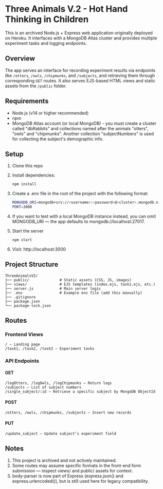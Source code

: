 # Three Animals V.2 - Hot Hand Thinking in Children

This is an archived Node.js + Express web application originally deployed on Heroku. It interfaces with a MongoDB Atlas cluster and provides multiple experiment tasks and logging endpoints.

## Overview

The app serves an interface for recording experiment results via endpoints like `/otters`, `/owls`, `/chipmunks`, and `/subjects`, and retrieving them through corresponding `GET` routes. It also serves EJS-based HTML views and static assets from the `/public` folder.

## Requirements

- Node.js (v14 or higher recommended)
- npm
- MongoDB Atlas account (or local MongoDB) - you must create a cluster called "dbRabbits" and collections named after the animals "otters", "owls" and "chipmunks". Another collection "subjectNumbers" is used for collecting the subject's demographic info.

## Setup

1. Clone this repo

2. Install dependencies:
   ```bash
   npm install

3. Create a .env file in the root of the project with the following format:
    ```bash
    MONGODB_URI=mongodb+srv://<username>:<password>@<cluster>.mongodb.net/dbRabbits
    PORT=3000

4. If you want to test with a local MongoDB instance instead, you can omit MONGODB_URI — the app defaults to mongodb://localhost:27017.

5. Start the server
    ```bash
    npm start

6. Visit: http://localhost:3000

## Project Structure
    ThreeAnimalsV2/
    ├── public/              # Static assets (CSS, JS, images)
    ├── views/               # EJS templates (index.ejs, task1.ejs, etc.)
    ├── server.js            # Main server logic
    ├── .env                 # Example env file (add this manually)
    ├── .gitignore
    ├── package.json
    └── package-lock.json

## Routes
### Frontend Views
    / – Landing page
    /task1, /task2, /task3 – Experiment tasks
### API Endpoints
#### GET
    /logOtters, /logOwls, /logChipmunks – Return logs
    /subjects – List of subject numbers
    /single_subject/:id – Retrieve a specific subject by MongoDB ObjectId
#### POST
    /otters, /owls, /chipmunks, /subjects – Insert new records
#### PUT
    /update_subject – Update subject’s experiment field

## Notes
1. This project is archived and not actively maintained.
2. Some routes may assume specific formats in the front-end form submission — inspect views/ and public/ assets for context.
3. body-parser is now part of Express (express.json() and express.urlencoded()), but is still used here for legacy compatibility.